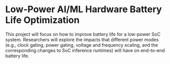 # Low-Power AI/ML Hardware Battery Life Optimization

This project will focus on how to improve battery life for a low-power SoC system. Researchers will explore the impacts that different power modes (e.g., clock gating, power gating, voltage and frequency scaling, and the corresponding changes to SoC inference runtimes) will have on end-to-end battery life.
